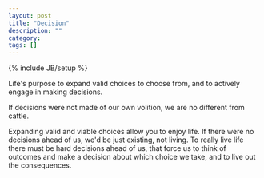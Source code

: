 ```yaml
---
layout: post
title: "Decision"
description: ""
category: 
tags: []
---
```

{% include JB/setup %}

Life's purpose to expand valid choices to choose from, and to actively engage in making decisions.

If decisions were not made of our own volition, we are no different from cattle.

Expanding valid and viable choices allow you to enjoy life. If there were no decisions ahead of us, we'd be just existing, not living. To really live life there must be hard decisions ahead of us, that force us to think of outcomes and make a decision about which choice we take, and to live out the consequences.

